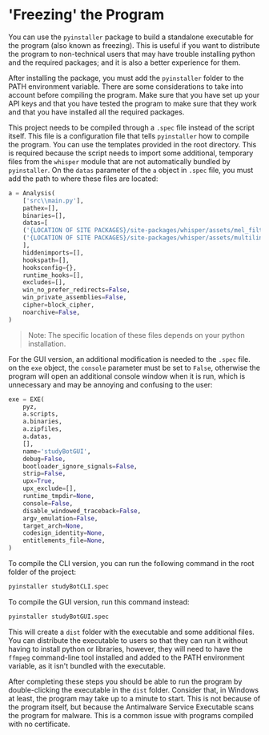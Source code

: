 # 'Freezing' the Program

You can use the `pyinstaller` package to build a standalone executable for the program (also known as freezing). This is useful if you want to distribute the program to non-technical users that may have trouble installing python and the required packages; and it is also a better experience for them.

After installing the package, you must add the `pyinstaller` folder to the PATH environment variable. There are some considerations to take into account before compiling the program. Make sure that you have set up your API keys and that you have tested the program to make sure that they work and that you have installed all the required packages.

This project needs to be compiled through a `.spec` file instead of the script itself.
This file is a configuration file that tells `pyinstaller` how to compile the program. You can use the templates provided in the root directory. This is required because the script needs to import some additional, temporary files from the `whisper` module that are not automatically bundled by `pyinstaller`. On the `datas` parameter of the `a` object in `.spec` file, you must add the path to where these files are located:

```python
a = Analysis(
    ['src\\main.py'],
    pathex=[],
    binaries=[],
    datas=[
    ('{LOCATION OF SITE PACKAGES}/site-packages/whisper/assets/mel_filters.npz', 'whisper/assets'),
    ('{LOCATION OF SITE PACKAGES}/site-packages/whisper/assets/multilingual.tiktoken', 'whisper/assets')
    ],
    hiddenimports=[],
    hookspath=[],
    hooksconfig={},
    runtime_hooks=[],
    excludes=[],
    win_no_prefer_redirects=False,
    win_private_assemblies=False,
    cipher=block_cipher,
    noarchive=False,
)
```

>Note: The specific location of these files depends on your python installation.

For the GUI version, an additional modification is needed to the `.spec` file. on the `exe` object, the `console` parameter must be set to `False`, otherwise the program will open an additional console window when it is run, which is unnecessary and may be annoying and confusing to the user:

```python
exe = EXE(
    pyz,
    a.scripts,
    a.binaries,
    a.zipfiles,
    a.datas,
    [],
    name='studyBotGUI',
    debug=False,
    bootloader_ignore_signals=False,
    strip=False,
    upx=True,
    upx_exclude=[],
    runtime_tmpdir=None,
    console=False,
    disable_windowed_traceback=False,
    argv_emulation=False,
    target_arch=None,
    codesign_identity=None,
    entitlements_file=None,
)
```

To compile the CLI version, you can run the following command in the root folder of the project:

```bash
pyinstaller studyBotCLI.spec
```

To compile the GUI version, run this command instead:

```bash
pyinstaller studyBotGUI.spec
```

This will create a `dist` folder with the executable and some additional files. You can distribute the executable to users so that they can run it without having to install python or libraries, however, they will need to have the `ffmpeg` command-line tool installed and added to the PATH environment variable, as it isn't bundled with the executable.

After completing these steps you should be able to run the program by double-clicking the executable in the `dist` folder. Consider that, in Windows at least, the program may take up to a minute to start. This is not because of the program itself, but because the Antimalware Service Executable scans the program for malware. This is a common issue with programs compiled with no certificate.